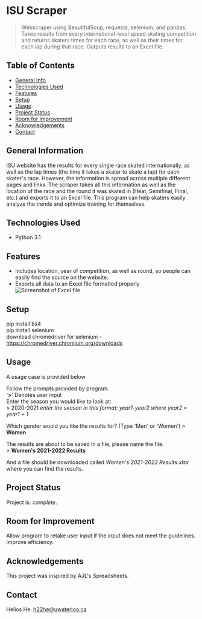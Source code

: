 # ISU Scraper
> Webscraper using BeautifulSoup, requests, selenium, and pandas.  Takes results from every international-level speed skating competition and returns skaters times for each race, as well as their times for each lap during that race.  Outputs results to an Excel file.

## Table of Contents
* [General Info](#general-information)
* [Technologies Used](#technologies-used)
* [Features](#features)
* [Setup](#setup)
* [Usage](#usage)
* [Project Status](#project-status)
* [Room for Improvement](#room-for-improvement)
* [Acknowledgements](#acknowledgements)
* [Contact](#contact)
<!-- * [License](#license) -->


## General Information
ISU website has the results for every single race skated internationally, as well as the lap times (the time it takes a skater to skate a lap) for each skater's race.  However, the information is spread across multiple different pages and links.  The scraper takes all this information as well as the location of the race and the round it was skated in (Heat, Semifinal, Final, etc.) and exports it to an Excel file.  This program can help skaters easily analyze the trends and optimize training for themselves.  


## Technologies Used
- Python 3.1


## Features
- Includes location, year of competition, as well as round, so people can easily find the source on the website.
- Exports all data to an Excel file formatted properly
![Screenshot of Excel file](http://url/to/2023-01-17)


## Setup
pip install bs4  
pip install selenium  
download chromedriver for selenium - https://chromedriver.chromium.org/downloads

## Usage
A usage case is provided below

Follow the prompts provided by program.  
'**>**' Denotes user input  
Enter the season you would like to look at:   
\> 2020-2021 *enter the season in this format: year1-year2 where year2 = year1 + 1*  

Which gender would you like the results for? (Type 'Men' or 'Women') 
\> **Women**   

The results are about to be saved in a file, please name the file:  
\> **Women's 2021-2022 Results**  

And a file should be downloaded called *Women's 2021-2022 Results.xlsx* where you can find the results.  

## Project Status
Project is: _complete_.


## Room for Improvement
Allow program to retake user input if the input does not meet the guidelines.  
Improve efficiency. 

## Acknowledgements
This project was inspired by AJL's Spreadsheets.

## Contact
Helios He: h22he@uwaterloo.ca  
